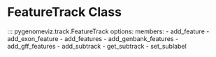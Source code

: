 # FeatureTrack Class

::: pygenomeviz.track.FeatureTrack
    options:
      members:
        - add_feature
        - add_exon_feature
        - add_features
        - add_genbank_features
        - add_gff_features
        - add_subtrack
        - get_subtrack
        - set_sublabel
